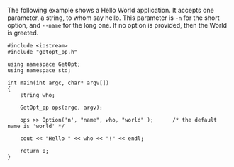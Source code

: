 The following example shows a Hello World application.
It accepts one parameter, a string, to whom say hello.
This parameter is `-n` for the short option, and `--name` for the long one.
If no option is provided, then the World is greeted.


```
#include <iostream>
#include "getopt_pp.h"

using namespace GetOpt;
using namespace std;

int main(int argc, char* argv[])
{
	string who;
	
	GetOpt_pp ops(argc, argv);
	
	ops >> Option('n', "name", who, "world" );		/* the default name is 'world' */
	
	cout << "Hello " << who << "!" << endl;
	
	return 0;
}
```